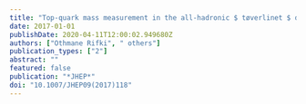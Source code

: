 ```yaml
---
title: "Top-quark mass measurement in the all-hadronic $ tøverlinet $ decay channel at $ sqrts=8 $ TeV with the ATLAS detector"
date: 2017-01-01
publishDate: 2020-04-11T12:00:02.949680Z
authors: ["Othmane Rifki", " others"]
publication_types: ["2"]
abstract: ""
featured: false
publication: "*JHEP*"
doi: "10.1007/JHEP09(2017)118"
---
```


